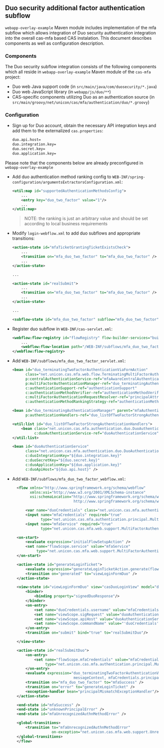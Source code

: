 ## Duo security additional factor authentication subflow

`webapp-overlay-example` Maven module includes implementation of the mfa subflow which allows integration of Duo security authentication integration
into the overall cas-mfa based CAS instalation. This document describes components as well as configuration description.

### Components

The Duo security subflow integration consists of the following components which all reside in `webapp-overlay-example` Maven module
of the `cas-mfa` project:

* Duo web Java support code (in `src/main/java/com/duosecurity/*.java`)
* Duo web JavaScript library (in `webapp/js/duo/**`)
* CAS-specific components utilizing Duo as an authentication source (in `src/main/groovy/net/unicon/cas/mfa/authentication/duo/*.groovy`)

### Configuration

* Sign up for Duo account, obtain the necessary API integration keys and add them to the externalized `cas.properties`:

  ```bash
  duo.api.host=
  duo.integration.key=
  duo.secret.key=
  duo.application.key=
  ```

Please note that the components below are already preconfigured in `webapp-overlay-example`

* Add duo authentication method ranking config to `WEB-INF/spring-configuration/argumentsExtractorsConfiguration.xml`:

  ```xml
  <util:map id="supportedAuthenticationMethodsConfig">
      ...
      <entry key="duo_two_factor" value="1"/>
      ...
  </util:map>
  ```

  > NOTE: the ranking is just an arbitrary value and should be set according to local business requirements

* Modify `login-webflow.xml` to add duo subflows and appropriate transitions:

  ```xml
  <action-state id="mfaTicketGrantingTicketExistsCheck">
      ...
      <transition on="mfa_duo_two_factor" to="mfa_duo_two_factor" />
      ...
  </action-state>

  ...

  <action-state id="realSubmit">
      ...
      <transition on="mfa_duo_two_factor" to="mfa_duo_two_factor" />
      ...
  </action-state>

  ...

  <subflow-state id="mfa_duo_two_factor" subflow="mfa_duo_two_factor" parent="#mfa_parent_abstract_subflow" />

  ```

* Register duo subflow in `WEB-INF/cas-servlet.xml`:

  ```xml
  <webflow:flow-registry id="flowRegistry" flow-builder-services="builder">
      ...
      <webflow:flow-location path="/WEB-INF/subflows/mfa_duo_two_factor_webflow.xml" id="mfa_duo_two_factor"/>
  </webflow:flow-registry>
  ```

* Add `WEB-INF/subflows/mfa_duo_two_factor_servlet.xml`:

  ```xml
  <bean id="duo_terminatingTwoFactorAuthenticationViaFormAction"
        class="net.unicon.cas.mfa.web.flow.TerminatingMultiFactorAuthenticationViaFormAction"
        p:centralAuthenticationService-ref="mfaAwareCentralAuthenticationService"
        p:multiFactorAuthenticationManager-ref="duo_terminatingAuthenticationManager"
        c:authenticationSupport-ref="authenticationSupport"
        c:authenticationMethodVerifier-ref="authenticationMethodVerifier"
        c:multiFactorAuthenticationRequestResolver-ref="principalAttributeMfaRequestResolver"
        c:authenticationMethodRankingStrategy-ref="authenticationMethodRankingStrategy"/>

  <bean id="duo_terminatingAuthenticationManager" parent="mfaAuthenticationManager"
        p:authenticationHandlers-ref="duo_listOfTwoFactorStrongAuthenticationHandlers" />

  <util:list id="duo_listOfTwoFactorStrongAuthenticationHandlers">
      <bean class="net.unicon.cas.mfa.authentication.duo.DuoAuthenticationHandler"
            c:duoAuthenticationService-ref="duoAuthenticationService" />
  </util:list>

  <bean id="duoAuthenticationService"
        class="net.unicon.cas.mfa.authentication.duo.DuoAuthenticationService"
        c:duoIntegrationKey="${duo.integration.key}"
        c:duoSecretKey="${duo.secret.key}"
        c:duoApplicationKey="${duo.application.key}"
        c:duoApiHost="${duo.api.host}" />
  ```




* Add `WEB-INF/subflows/mfa_duo_two_factor_webflow.xml`:

  ```xml
    <flow xmlns="http://www.springframework.org/schema/webflow"
          xmlns:xsi="http://www.w3.org/2001/XMLSchema-instance"
          xsi:schemaLocation="http://www.springframework.org/schema/webflow
                              http://www.springframework.org/schema/webflow/spring-webflow-2.0.xsd">

        <var name="duoCredentials" class="net.unicon.cas.mfa.authentication.duo.DuoCredentials" />
        <input name="mfaCredentials" required="true"
               type="net.unicon.cas.mfa.authentication.principal.MultiFactorCredentials" />
        <input name="mfaService" required="true"
               type="net.unicon.cas.mfa.web.support.MultiFactorAuthenticationSupportingWebApplicationService" />

    <on-start>
        <evaluate expression="initialFlowSetupAction" />
        <set name="flowScope.service" value="mfaService"
             type="net.unicon.cas.mfa.web.support.MultiFactorAuthenticationSupportingWebApplicationService"/>
    </on-start>

    <action-state id="generateLoginTicket">
        <evaluate expression="generateLoginTicketAction.generate(flowRequestContext)" />
        <transition on="generated" to="viewLoginFormDuo" />
    </action-state>

    <view-state id="viewLoginFormDuo" view="casDuoLoginView" model="duoCredentials">
        <binder>
            <binding property="signedDuoResponse"/>
        </binder>
        <on-entry>
            <set name="duoCredentials.username" value="mfaCredentials.principal.id"/>
            <set name="viewScope.sigRequest" value="duoAuthenticationService.generateSignedRequestToken(mfaCredentials.principal.id)" />
            <set name="viewScope.apiHost" value="duoAuthenticationService.getDuoApiHost()" />
            <set name="viewScope.commandName" value="'duoCredentials'" />
        </on-entry>
        <transition on="submit" bind="true" to="realSubmitDuo"/>

    </view-state>

    <action-state id="realSubmitDuo">
        <on-entry>
            <set name="flowScope.mfaCredentials" value="mfaCredentials"
                 type="net.unicon.cas.mfa.authentication.principal.MultiFactorCredentials" />
        </on-entry>
        <evaluate expression="duo_terminatingTwoFactorAuthenticationViaFormAction.submit(flowRequestContext, duoCredentials,
                              messageContext, mfaCredentials.principal.id)" />
        <transition on="mfa_duo_two_factor" to="mfaSuccess" />
        <transition on="error" to="generateLoginTicket" />
        <exception-handler bean="principalMismatchExceptionHandler"/>
    </action-state>

    <end-state id="mfaSuccess" />
    <end-state id="unknownPrincipalError" />
    <end-state id="mfaUnrecognizedAuthnMethodError" />

    <global-transitions>
        <transition to="mfaUnrecognizedAuthnMethodError"
                    on-exception="net.unicon.cas.mfa.web.support.UnrecognizedAuthenticationMethodException" />
    </global-transitions>
    </flow>
  ```
